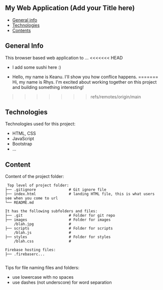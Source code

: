 ## My Web Application (Add your Title here)

* [General info](#general-info)
* [Technologies](#technologies)
* [Contents](#content)

## General Info
This browser based web application to ...
<<<<<<< HEAD

* I add some sushi here :)


* Hello, my name is Keanu. I'll show you how conflice happens.
=======
Hi, my name is Rhys. I'm excited about working together on this project and building something interesting!
>>>>>>> refs/remotes/origin/main
	
## Technologies
Technologies used for this project:
* HTML, CSS
* JavaScript
* Bootstrap 
* ...
	
## Content
Content of the project folder:

```
 Top level of project folder: 
├── .gitignore               # Git ignore file
├── index.html               # landing HTML file, this is what users see when you come to url
└── README.md

It has the following subfolders and files:
├── .git                     # Folder for git repo
├── images                   # Folder for images
    /blah.jpg                # 
├── scripts                  # Folder for scripts
    /blah.js                 # 
├── styles                   # Folder for styles
    /blah.css                # 

Firebase hosting files: 
├── .firebaserc...


```

Tips for file naming files and folders:
* use lowercase with no spaces
* use dashes (not underscore) for word separation

